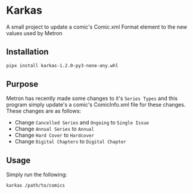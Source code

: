# Karkas

A small project to update a comic's Comic.xml Format element to the new values used by Metron

## Installation

```bash
pipx install karkas-1.2.0-py3-none-any.whl
```

## Purpose

Metron has recently made some changes to it's `Series Types` and this program simply update's a comic's ComicInfo.xml 
file for these changes. These changes are as follows:
- Change `Cancelled Series` and `Ongoing` to `Single Issue`
- Change `Annual Series` to `Annual`
- Change `Hard Cover` to `Hardcover`
- Change `Digital Chapters` to `Digital Chapter`

## Usage

Simply run the following:
```bash
karkas /path/to/comics
```
